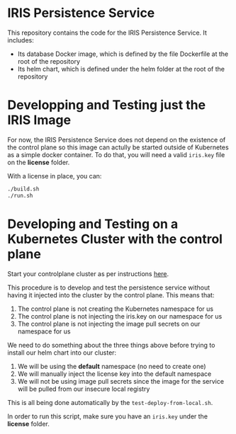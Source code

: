 # IRIS Persistence Service

This repository contains the code for the IRIS Persistence Service. It includes:
* Its database Docker image, which is defined by the file Dockerfile at the root of the repository
* Its helm chart, which is defined under the helm folder at the root of the repository

# Developping and Testing just the IRIS Image 

For now, the IRIS Persistence Service does not depend on the existence of the control plane so this image can actully be started outside of Kubernetes as a simple docker container. To do that, you will need a valid `iris.key` file on the **license** folder.

With a license in place, you can:

```bash
./build.sh
./run.sh
```

# Developing and Testing on a Kubernetes Cluster with the control plane

Start your controlplane cluster as per instructions [here](https://bitbucketlb.iscinternal.com/projects/SDS/repos/controlplane/browse).

This procedure is to develop and test the persistence service without having it injected into the cluster by the control plane. This means that:
1. The control plane is not creating the Kubernetes namespace for us
2. The control plane is not injecting the iris.key on our namespace for us
3. The control plane is not injecting the image pull secrets on our namespace for us

We need to do something about the three things above before trying to install our helm chart into our cluster:
1. We will be using the **default** namespace (no need to create one)
2. We will manually inject the license key into the default namespace
3. We will not be using image pull secrets since the image for the service will be pulled from our insecure local registry

This is all being done automatically by the `test-deploy-from-local.sh`.

In order to run this script, make sure you have an `iris.key` under the **license** folder.

